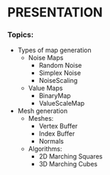 ﻿# PRESENTATION

### Topics:
  - Types of map generation
    - Noise Maps
      - Random Noise
      - Simplex Noise
      - NoiseScaling
    - Value Maps
      - BinaryMap
      - ValueScaleMap
  - Mesh generation
    - Meshes:
      - Vertex Buffer
      - Index Buffer
      - Normals
    - Algorithms:
      - 2D Marching Squares
      - 3D Marching Cubes